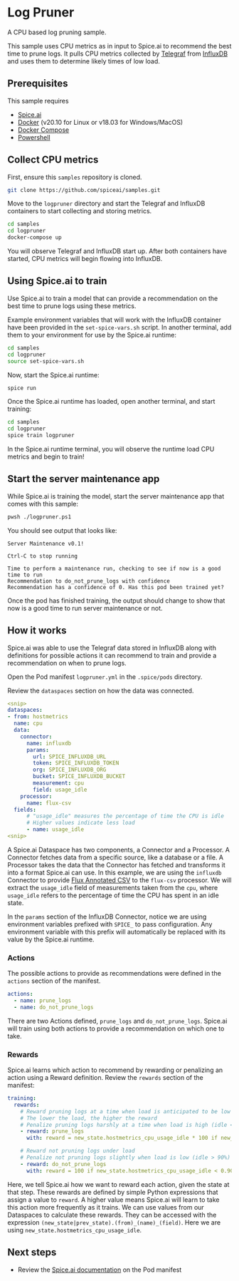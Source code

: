 # Log Pruner

A CPU based log pruning sample.

This sample uses CPU metrics as in input to Spice.ai to recommend the best time to prune logs. It pulls CPU metrics collected by [Telegraf](https://www.influxdata.com/time-series-platform/telegraf/) from [InfluxDB](https://www.influxdata.com/products/influxdb/) and uses them to determine likely times of low load.

## Prerequisites

This sample requires

- [Spice.ai](https://crispy-dollop-c329115a.pages.github.io/#/install)
- [Docker](https://docs.docker.com/get-docker/) (v20.10 for Linux or v18.03 for Windows/MacOS)
- [Docker Compose](https://docs.docker.com/compose/install/)
- [Powershell](https://docs.microsoft.com/en-us/powershell/scripting/install/installing-powershell?view=powershell-7.1)

## Collect CPU metrics

First, ensure this `samples` repository is cloned.

```bash
git clone https://github.com/spiceai/samples.git
```

Move to the `logpruner` directory and start the Telegraf and InfluxDB containers to start collecting and storing metrics.

```bash
cd samples
cd logpruner
docker-compose up
```

You will observe Telegraf and InfluxDB start up. After both containers have started, CPU metrics will begin flowing into InfluxDB.

## Using Spice.ai to train

Use Spice.ai to train a model that can provide a recommendation on the best time to prune logs using these metrics.

Example environment variables that will work with the InfluxDB container have been provided in the `set-spice-vars.sh` script. In another terminal, add them to your environment for use by the Spice.ai runtime:

```bash
cd samples
cd logpruner
source set-spice-vars.sh
```

Now, start the Spice.ai runtime:

```bash
spice run
```

Once the Spice.ai runtime has loaded, open another terminal, and start training:

```bash
cd samples
cd logpruner
spice train logpruner
```

In the Spice.ai runtime terminal, you will observe the runtime load CPU metrics and begin to train!

## Start the server maintenance app

While Spice.ai is training the model, start the server maintenance app that comes with this sample:

```bash
pwsh ./logpruner.ps1
```

You should see output that looks like:

```
Server Maintenance v0.1!

Ctrl-C to stop running

Time to perform a maintenance run, checking to see if now is a good time to run
Recommendation to do_not_prune_logs with confidence
Recommendation has a confidence of 0. Has this pod been trained yet?
```

Once the pod has finished training, the output should change to show that now is a good time to run server maintenance or not.

## How it works

Spice.ai was able to use the Telegraf data stored in InfluxDB along with definitions for possible actions it can recommend to train and provide a recommendation on when to prune logs.

Open the Pod manifest `logpruner.yml` in the `.spice/pods` directory.

Review the `dataspaces` section on how the data was connected.

```yaml
<snip>
dataspaces:
- from: hostmetrics
  name: cpu
  data:
    connector:
      name: influxdb
      params:
        url: SPICE_INFLUXDB_URL
        token: SPICE_INFLUXDB_TOKEN
        org: SPICE_INFLUXDB_ORG
        bucket: SPICE_INFLUXDB_BUCKET
        measurement: cpu
        field: usage_idle
    processor:
      name: flux-csv
  fields:
      # "usage_idle" measures the percentage of time the CPU is idle
      # Higher values indicate less load
      - name: usage_idle
<snip>
```

A Spice.ai Dataspace has two components, a Connector and a Processor. A Connector fetches data from a specific source, like a database or a file. A Processor takes the data that the Connector has fetched and transforms it into a format Spice.ai can use. In this example, we are using the `influxdb` Connector to provide [Flux Annotated CSV](https://docs.influxdata.com/influxdb/cloud/reference/syntax/annotated-csv/) to the `flux-csv` processor. We will extract the `usage_idle` field of measurements taken from the `cpu`, where `usage_idle` refers to the percentage of time the CPU has spent in an idle state.

In the `params` section of the InfluxDB Connector, notice we are using environment variables prefixed with `SPICE_` to pass configuration. Any environment variable with this prefix will automatically be replaced with its value by the Spice.ai runtime.

### Actions

The possible actions to provide as recommendations were defined in the `actions` section of the manifest.

```yaml
actions:
  - name: prune_logs
  - name: do_not_prune_logs
```

There are two Actions defined, `prune_logs` and `do_not_prune_logs`. Spice.ai will train using both actions to provide a recommendation on which one to take.

### Rewards

Spice.ai learns which action to recommend by rewarding or penalizing an action using a Reward definition. Review the `rewards` section of the manifest:

```yaml
training:
  rewards:
    # Reward pruning logs at a time when load is anticipated to be low
    # The lower the load, the higher the reward
    # Penalize pruning logs harshly at a time when load is high (idle < 90%)
    - reward: prune_logs
      with: reward = new_state.hostmetrics_cpu_usage_idle * 100 if new_state.hostmetrics_cpu_usage_idle > 0.90 else -1000

    # Reward not pruning logs under load
    # Penalize not pruning logs slightly when load is low (idle > 90%)
    - reward: do_not_prune_logs
      with: reward = 100 if new_state.hostmetrics_cpu_usage_idle < 0.90 else -10
```

Here, we tell Spice.ai how we want to reward each action, given the state at that step. These rewards are defined by simple Python expressions that assign a value to `reward`. A higher value means Spice.ai will learn to take this action more frequently as it trains. We can use values from our Dataspaces to calculate these rewards. They can be accessed with the expression `(new_state|prev_state).(from)_(name)_(field)`. Here we are using `new_state.hostmetrics_cpu_usage_idle`.

## Next steps

- Review the [Spice.ai documentation](https://crispy-dollop-c329115a.pages.github.io/#/?id=reference) on the Pod manifest
